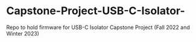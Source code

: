 # Capstone-Project-USB-C-Isolator-
Repo to hold firmware for USB-C Isolator Capstone Project (Fall 2022 and Winter 2023)
